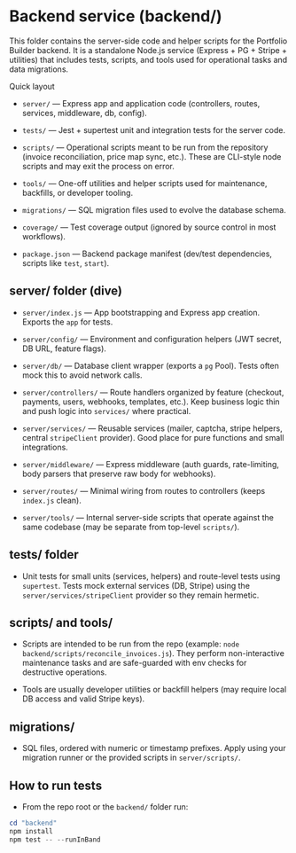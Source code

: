 # Backend service (backend/)

This folder contains the server-side code and helper scripts for the Portfolio Builder backend. It is a standalone Node.js service (Express + PG + Stripe + utilities) that includes tests, scripts, and tools used for operational tasks and data migrations.

Quick layout

- `server/` — Express app and application code (controllers, routes, services, middleware, db, config).

- `tests/` — Jest + supertest unit and integration tests for the server code.

- `scripts/` — Operational scripts meant to be run from the repository (invoice reconciliation, price map sync, etc.). These are CLI-style node scripts and may exit the process on error.

- `tools/` — One-off utilities and helper scripts used for maintenance, backfills, or developer tooling.

- `migrations/` — SQL migration files used to evolve the database schema.

- `coverage/` — Test coverage output (ignored by source control in most workflows).

- `package.json` — Backend package manifest (dev/test dependencies, scripts like `test`, `start`).

## server/ folder (dive)

- `server/index.js` — App bootstrapping and Express app creation. Exports the `app` for tests.

- `server/config/` — Environment and configuration helpers (JWT secret, DB URL, feature flags).

- `server/db/` — Database client wrapper (exports a `pg` Pool). Tests often mock this to avoid network calls.

- `server/controllers/` — Route handlers organized by feature (checkout, payments, users, webhooks, templates, etc.). Keep business logic thin and push logic into `services/` where practical.

- `server/services/` — Reusable services (mailer, captcha, stripe helpers, central `stripeClient` provider). Good place for pure functions and small integrations.

- `server/middleware/` — Express middleware (auth guards, rate-limiting, body parsers that preserve raw body for webhooks).

- `server/routes/` — Minimal wiring from routes to controllers (keeps `index.js` clean).

- `server/tools/` — Internal server-side scripts that operate against the same codebase (may be separate from top-level `scripts/`).

## tests/ folder

- Unit tests for small units (services, helpers) and route-level tests using `supertest`. Tests mock external services (DB, Stripe) using the `server/services/stripeClient` provider so they remain hermetic.

## scripts/ and tools/

- Scripts are intended to be run from the repo (example: `node backend/scripts/reconcile_invoices.js`). They perform non-interactive maintenance tasks and are safe-guarded with env checks for destructive operations.

- Tools are usually developer utilities or backfill helpers (may require local DB access and valid Stripe keys).

## migrations/

- SQL files, ordered with numeric or timestamp prefixes. Apply using your migration runner or the provided scripts in `server/scripts/`.

## How to run tests

- From the repo root or the `backend/` folder run:

```powershell
cd "backend"
npm install
npm test -- --runInBand
```



